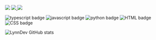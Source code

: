 <img src="https://i.postimg.cc/J7Z4P3cc/lyw.png">

<span>
  <a href="https://github.com/LynnDev0">
    <img src="https://img.shields.io/badge/GitHub-100000?style=for-the-badge&logo=github&logoColor=white"/>
  </a>
</span>
<span>
  <a href="https://discord.gg/teamundo">
    <img src="https://img.shields.io/badge/Discord-7289DA?style=for-the-badge&logo=discord&logoColor=white"/>
  </a>
</span>



![typescript badge](https://img.shields.io/badge/TypeScript-007ACC?style=for-the-badge&logo=typescript&logoColor=white)
![javascript badge](https://img.shields.io/badge/JavaScript-F7DF1E?style=for-the-badge&logo=JavaScript&logoColor=white)
![python badge](https://img.shields.io/badge/Python-14354C?style=for-the-badge&logo=python&logoColor=white)
![HTML badge](https://img.shields.io/badge/HTML-239120?style=for-the-badge&logo=html5&logoColor=white)
![CSS badge](https://img.shields.io/badge/CSS-239120?&style=for-the-badge&logo=css3&logoColor=white)


![LynnDev GitHub stats](https://github-readme-stats.vercel.app/api?username=lynndev0&show_icons=true&theme=radical)
